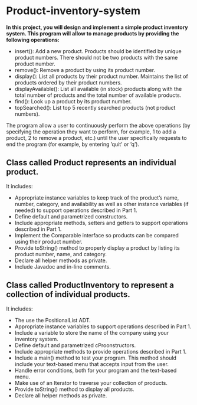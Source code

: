 # Product-inventory-system


 **In this project, you will design and implement a simple product inventory system. This  program will allow to manage products by providing the following operations:**

- insert(): Add a new product. Products should be identified by unique product numbers. There should not be two products with the same product number. 
- remove(): Remove a product by using its product number.
- display(): List all products by their product number.  Maintains the list of products ordered by their product numbers.
- displayAvailable(): List all available (in stock) products along with the total number of products and the total number of available products.
- find(): Look up a product by its product number. 
- topSearched(): List top 5 recently searched products (not product numbers).

The program allow a user to continuously perform the above operations (by specifying the operation they want to perform, for example, 1 to add a product, 2 to remove a product, etc.) until the user specifically requests to end the program (for example, by entering ’quit’ or ’q’).



## Class called Product represents an individual product. 

It includes: 

- Appropriate instance variables to keep track of the product’s name, number, category, and availability as well as other instance variables (if needed) to support operations described in Part 1. 
- Define default and parametrized constructors. 
- Include appropriate methods, setters and getters to support operations described in Part 1. 
- Implement the Comparable interface so products can be compared using their product number. 
- Provide toString() method to properly display a product by listing its product number, name, and category. 
- Declare all helper methods as private. 
- Include Javadoc and in-line comments.


## Class called ProductInventory to represent a collection of individual products. 

It includes: 

- The use the PositionalList ADT. 
- Appropriate instance variables to support operations described in Part 1. 
- Include a variable to store the name of the company using your inventory system. 
- Define default and parametrized cProonstructors. 
- Include appropriate methods to provide operations described in Part 1. 
- Include a main() method to test your program. This method should include your text-based menu that accepts input from the user. 
- Handle error conditions, both for your program and the text-based menu.
- Make use of an Iterator to traverse your collection of products.
- Provide toString() method to display all products. 
- Declare all helper methods as private.


